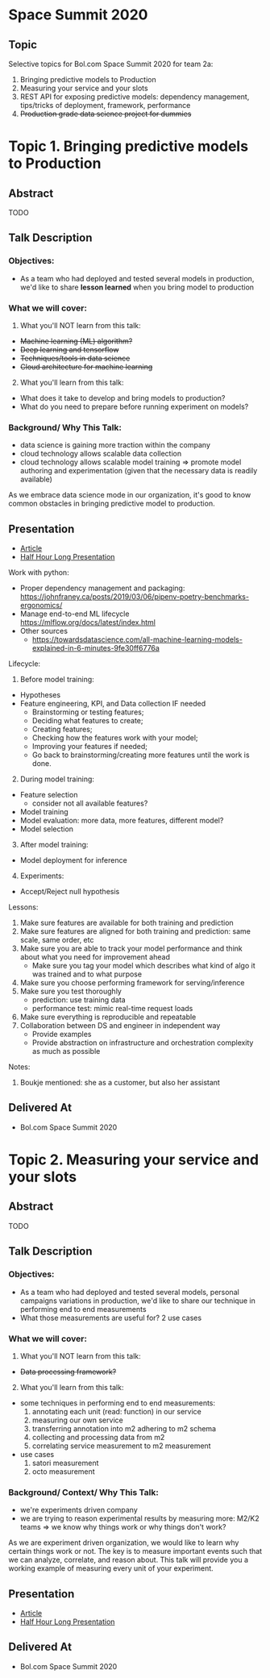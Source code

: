 # Space Summit 2020

## Topic
Selective topics for Bol.com Space Summit 2020 for team 2a:
1. Bringing predictive models to Production
2. Measuring your service and your slots
3. REST API for exposing predictive models: dependency management, tips/tricks of deployment, framework, performance
4. ~~Production grade data science project for dummies~~

# Topic 1. Bringing predictive models to Production
## Abstract
TODO

## Talk Description
### Objectives:
- As a team who had deployed and tested several models in production, we'd like to share **lesson learned** when you bring model to production

### What we will cover:
1. What you'll NOT learn from this talk:  
- ~~Machine learning (ML) algorithm?~~
- ~~Deep learning and tensorflow~~
- ~~Techniques/tools in data science~~
- ~~Cloud architecture for machine learning~~
2. What you'll learn from this talk:
- What does it take to develop and bring models to production?
- What do you need to prepare before running experiment on models?

### Background/ Why This Talk: 
- data science is gaining more traction within the company
- cloud technology allows scalable data collection 
- cloud technology allows scalable model training
=> promote model authoring and experimentation (given that the necessary data is readily available)

As we embrace data science mode in our organization, it's good to know common obstacles in bringing predictive model to production. 


## Presentation

* [Article](https://dev.to/aspittel/learning-css-through-creating-art-9i7)
* [Half Hour Long Presentation](https://www.alispit.tel/css-art-presentation/#/intro)


Work with python:

* Proper dependency management and packaging: https://johnfraney.ca/posts/2019/03/06/pipenv-poetry-benchmarks-ergonomics/
* Manage end-to-end ML lifecycle https://mlflow.org/docs/latest/index.html
* Other sources 
  * https://towardsdatascience.com/all-machine-learning-models-explained-in-6-minutes-9fe30ff6776a

Lifecycle:

1. Before model training:
- Hypotheses
- Feature engineering, KPI, and Data collection IF needed
    - Brainstorming or testing features;
    - Deciding what features to create;
    - Creating features;
    - Checking how the features work with your model;
    - Improving your features if needed;
    - Go back to brainstorming/creating more features until the work is done.
2. During model training:
- Feature selection
    - consider not all available features?
- Model training
- Model evaluation: more data, more features, different model?
- Model selection
3. After model training:
- Model deployment for inference
4. Experiments:
- Accept/Reject null hypothesis

Lessons:
1. Make sure features are available for both training and prediction
2. Make sure features are aligned for both training and prediction: same scale, same order, etc
3. Make sure you are able to track your model performance and think about what you need for improvement ahead
   - Make sure you tag your model which describes what kind of algo it was trained and to what purpose
4. Make sure you choose performing framework for serving/inference
5. Make sure you test thoroughly
   - prediction: use training data
   - performance test: mimic real-time request loads 
6. Make sure everything is reproducible and repeatable
7. Collaboration between DS and engineer in independent way
   - Provide examples
   - Provide abstraction on infrastructure and orchestration complexity as much as possible


Notes:
1. Boukje mentioned: she as a customer, but also her assistant

## Delivered At

* Bol.com Space Summit 2020

# Topic 2. Measuring your service and your slots
## Abstract
TODO

## Talk Description
### Objectives:
- As a team who had deployed and tested several models, personal campaigns variations in production, we'd like to share our technique in performing end to end measurements 
- What those measurements are useful for? 2 use cases

### What we will cover:
1. What you'll NOT learn from this talk:  
- ~~Data processing framework?~~
2. What you'll learn from this talk:
- some techniques in performing end to end measurements:
    1. annotating each unit (read: function) in our service
    2. measuring our own service
    3. transferring annotation into m2 adhering to m2 schema
    4. collecting and processing data from m2
    5. correlating service measurement to m2 measurement
- use cases
    1. satori measurement
    2. octo measurement

### Background/ Context/ Why This Talk: 
- we're experiments driven company
- we are trying to reason experimental results by measuring more: M2/K2 teams 
=> we know why things work or why things don't work?

As we are experiment driven organization, we would like to learn why certain things work or not. The key is to measure important events such that we can analyze, correlate, and reason about. 
This talk will provide you a working example of measuring every unit of your experiment.

## Presentation

* [Article](https://dev.to/aspittel/learning-css-through-creating-art-9i7)
* [Half Hour Long Presentation](https://www.alispit.tel/css-art-presentation/#/intro)

## Delivered At

* Bol.com Space Summit 2020




